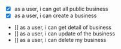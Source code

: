 #

- [x] as a user, i can get all public business
- [x] as a user, i can create a business

- [] as a user, i can get detail of business
- [] as a user, i can update of the business
- [] as a user, i can delete my business
